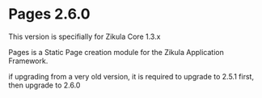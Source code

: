 Pages 2.6.0
===========

This version is specifially for Zikula Core 1.3.x

Pages is a Static Page creation module for the Zikula Application Framework.

if upgrading from a very old version, it is required to upgrade to 2.5.1 first, then upgrade to 2.6.0

